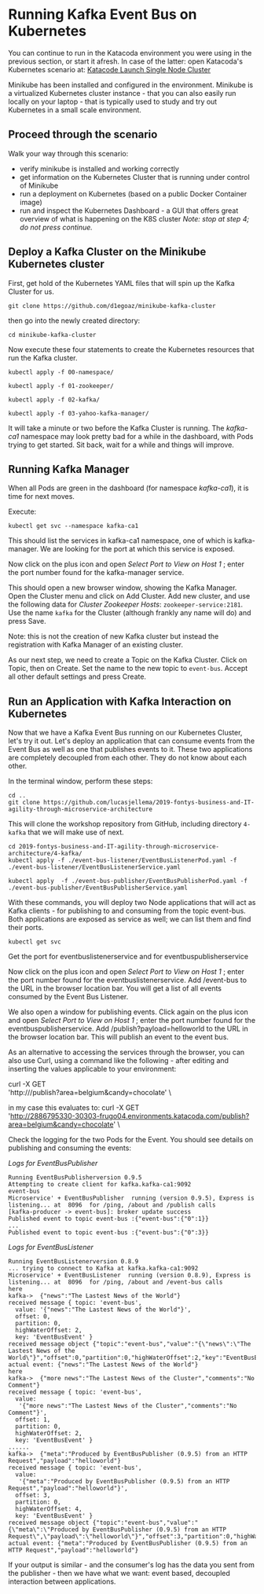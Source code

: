 # Running Kafka Event Bus on Kubernetes 

You can continue to run in the Katacoda environment you were using in the previous section, or start it afresh. In case of the latter: open Katacoda's Kubernetes scenario at: [Katacode Launch Single Node Cluster](https://www.katacoda.com/courses/kubernetes/launch-single-node-cluster)

Minikube has been installed and configured in the environment. Minikube is a virtualized Kubernetes cluster instance - that you can also easily run locally on your laptop - that is typically used to study and try out Kubernetes in a small scale environment. 

## Proceed through the scenario
Walk your way through this scenario:
* verify minikube is installed and working correctly
* get information on the Kubernetes Cluster that is running under control of Minikube
* run a deployment on Kubernetes (based on a public Docker Container image)
* run and inspect the Kubernetes Dashboard - a GUI that offers great overview of what is happening on the K8S cluster *Note: stop at step 4; do not press continue.*

## Deploy a Kafka Cluster on the Minikube Kubernetes cluster
First, get hold of the Kubernetes YAML files that will spin up the Kafka Cluster for us.

```
git clone https://github.com/d1egoaz/minikube-kafka-cluster
```
then go into the newly created directory:
```
cd minikube-kafka-cluster
```

Now execute these four statements to create the Kubernetes resources that run the Kafka cluster.
```
kubectl apply -f 00-namespace/

kubectl apply -f 01-zookeeper/

kubectl apply -f 02-kafka/

kubectl apply -f 03-yahoo-kafka-manager/
```

It will take a minute or two before the Kafka Cluster is running. The *kafka-ca1* namespace may look pretty bad for a while in the dashboard, with Pods trying to get started. Sit back, wait for a while and things will improve.

## Running Kafka Manager
When all Pods are green in the dashboard (for namespace *kafka-ca1*), it is time for next moves.

Execute:
```
kubectl get svc --namespace kafka-ca1
```

This should list the services in kafka-ca1 namespace, one of which is kafka-manager. We are looking for the port at which this service is exposed.

Now click on the plus icon and open *Select Port to View on Host 1* ; enter the port number found for the kafka-manager service.

This should open a new browser window, showing the Kafka Manager.
Open the Cluster menu and click on Add Cluster. Add new cluster, and use the following data for *Cluster Zookeeper Hosts*:
`zookeeper-service:2181`. Use the name `kafka` for the Cluster (although frankly any name will do) and press Save.  

Note: this is not the creation of new Kafka cluster but instead the registration with Kafka Manager of an existing cluster.

As our next step, we need to create a Topic on the Kafka Cluster. Click on Topic, then on Create. Set the name to the new topic to `event-bus`. Accept all other default settings and press Create.

## Run an Application with Kafka Interaction on Kubernetes
Now that we have a Kafka Event Bus running on our Kubernetes Cluster, let's try it out. Let's deploy an application that can consume events from the Event Bus as well as one that publishes events to it. These two applications are completely decoupled from each other. They do not know about each other.

In the terminal window, perform these steps:
```
cd ..
git clone https://github.com/lucasjellema/2019-fontys-business-and-IT-agility-through-microservice-architecture
```
This will clone the workshop repository from GitHub, including directory `4-kafka` that we will make use of next.

```
cd 2019-fontys-business-and-IT-agility-through-microservice-architecture/4-kafka/
kubectl apply -f ./event-bus-listener/EventBusListenerPod.yaml -f ./event-bus-listener/EventBusListenerService.yaml  

kubectl apply  -f ./event-bus-publisher/EventBusPublisherPod.yaml -f ./event-bus-publisher/EventBusPublisherService.yaml
```
With these commands, you will deploy two Node applications that will act as Kafka clients - for publishing to and consuming from the topic event-bus. Both applications are exposed as service as well; we can list them and find their ports.

```
kubectl get svc
```

Get the port for eventbuslistenerservice and for eventbuspublisherservice

Now click on the plus icon and open *Select Port to View on Host 1* ; enter the port number found for the eventbuslistenerservice. Add /event-bus to the URL in the browser location bar. You will get a list of all events consumed by the Event Bus Listener.

We also open a window for publishing events. Click again on the plus icon and open *Select Port to View on Host 1* ; enter the port number found for the eventbuspublisherservice. Add /publish?payload=helloworld to the URL in the browser location bar. This will publish an event to the event bus.

As an alternative to accessing the services through the browser, you can also use Curl, using a command like the following - after editing and inserting the values applicable to your environment:

curl -X GET \
  'http://<Katacoda host for Event Publisher>/publish?area=belgium&candy=chocolate' \

in my case this evaluates to:
curl -X GET \
  'http://2886795330-30303-frugo04.environments.katacoda.com/publish?area=belgium&candy=chocolate' \

Check the logging for the two Pods for the Event. You should see details on publishing and consuming the events:

*Logs for EventBusPublisher*
```
Running EventBusPublisherversion 0.9.5
Attempting to create client for kafka.kafka-ca1:9092
event-bus
Microservice' + EventBusPublisher  running (version 0.9.5), Express is listening... at  8096  for /ping, /about and /publish calls
[kafka-producer -> event-bus]: broker update success
Published event to topic event-bus :{"event-bus":{"0":1}}
...
Published event to topic event-bus :{"event-bus":{"0":3}}
```

*Logs for EventBusListener*
```
Running EventBusListenerversion 0.8.9
... trying to connect to Kafka at kafka.kafka-ca1:9092
Microservice' + EventBusListener  running (version 0.8.9), Express is listening... at  8096  for /ping, /about and /event-bus calls
here
kafka->  {"news":"The Lastest News of the World"}
received message { topic: 'event-bus',
  value: '{"news":"The Lastest News of the World"}',
  offset: 0,
  partition: 0,
  highWaterOffset: 2,
  key: 'EventBusEvent' }
received message object {"topic":"event-bus","value":"{\"news\":\"The Lastest News of the World\"}","offset":0,"partition":0,"highWaterOffset":2,"key":"EventBusEvent"}
actual event: {"news":"The Lastest News of the World"}
here
kafka->  {"more news":"The Lastest News of the Cluster","comments":"No Comment"}
received message { topic: 'event-bus',
  value:
   '{"more news":"The Lastest News of the Cluster","comments":"No Comment"}',
  offset: 1,
  partition: 0,
  highWaterOffset: 2,
  key: 'EventBusEvent' }
......  
kafka->  {"meta":"Produced by EventBusPublisher (0.9.5) from an HTTP Request","payload":"helloworld"}
received message { topic: 'event-bus',
  value:
   '{"meta":"Produced by EventBusPublisher (0.9.5) from an HTTP Request","payload":"helloworld"}',
  offset: 3,
  partition: 0,
  highWaterOffset: 4,
  key: 'EventBusEvent' }
received message object {"topic":"event-bus","value":"{\"meta\":\"Produced by EventBusPublisher (0.9.5) from an HTTP Request\",\"payload\":\"helloworld\"}","offset":3,"partition":0,"highWaterOffset":4,"key":"EventBusEvent"}
actual event: {"meta":"Produced by EventBusPublisher (0.9.5) from an HTTP Request","payload":"helloworld"}
```

If your output is similar - and the consumer's log has the data you sent from the publisher - then we have what we want: event based, decoupled interaction between applications.